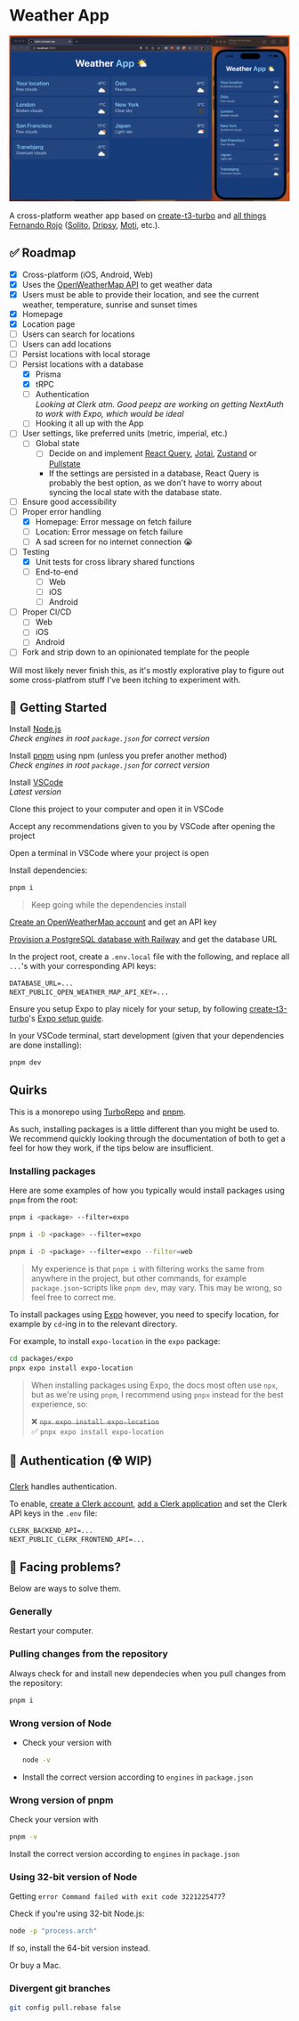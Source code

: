 # Weather App

![Hero Image](hero.png)

A cross-platform weather app based on [create-t3-turbo](https://github.com/t3-oss/create-t3-turbo) and [all things Fernando Rojo](https://github.com/nandorojo) ([Solito](https://solito.dev/), [Dripsy](https://www.dripsy.xyz/), [Moti](https://moti.fyi/), etc.).

## ✅ Roadmap

- [x] Cross-platform (iOS, Android, Web)
- [x] Uses the [OpenWeatherMap API](https://openweathermap.org/api) to get weather data
- [x] Users must be able to provide their location, and see the current weather, temperature, sunrise and sunset times
- [x] Homepage
- [x] Location page
- [ ] Users can search for locations
- [ ] Users can add locations
- [ ] Persist locations with local storage
- [ ] Persist locations with a database
  - [x] Prisma
  - [x] tRPC
  - [ ] Authentication  
         _Looking at Clerk atm. Good peepz are working on getting NextAuth to work with Expo, which would be ideal_
  - [ ] Hooking it all up with the App
- [ ] User settings, like preferred units (metric, imperial, etc.)
  - [ ] Global state
    - [ ] Decide on and implement [React Query](https://tanstack.com/query/v4/?from=reactQueryV3&original=https://react-query-v3.tanstack.com/), [Jotai](https://jotai.org/), [Zustand](https://zustand-demo.pmnd.rs/) or [Pullstate](https://lostpebble.github.io/pullstate/docs/quick-example)
    - If the settings are persisted in a database, React Query is probably the best option, as we don't have to worry about syncing the local state with the database state.
- [ ] Ensure good accessibility
- [ ] Proper error handling
  - [x] Homepage: Error message on fetch failure
  - [ ] Location: Error message on fetch failure
  - [ ] A sad screen for no internet connection 😭
- [ ] Testing
  - [x] Unit tests for cross library shared functions
  - [ ] End-to-end
    - [ ] Web
    - [ ] iOS
    - [ ] Android
- [ ] Proper CI/CD
  - [ ] Web
  - [ ] iOS
  - [ ] Android
- [ ] Fork and strip down to an opinionated template for the people

Will most likely never finish this, as it's mostly explorative play to figure out some cross-platfrom stuff I've been itching to experiment with.

## 🚀 Getting Started

Install [Node.js](https://nodejs.org/en/download/)  
_Check engines in root `package.json` for correct version_

Install [pnpm](https://pnpm.io/installation#using-npm) using npm (unless you prefer another method)  
_Check engines in root `package.json` for correct version_

Install [VSCode](https://code.visualstudio.com/download)  
_Latest version_

Clone this project to your computer and open it in VSCode

Accept any recommendations given to you by VSCode after opening the project

Open a terminal in VSCode where your project is open

Install dependencies:

```bash
pnpm i
```

> Keep going while the dependencies install

[Create an OpenWeatherMap account](https://home.openweathermap.org/users/sign_up) and get an API key

[Provision a PostgreSQL database with Railway](https://railway.app/new) and get the database URL

In the project root, create a `.env.local` file with the following, and replace all `...`'s with your corresponding API keys:

```env
DATABASE_URL=...
NEXT_PUBLIC_OPEN_WEATHER_MAP_API_KEY=...
```

Ensure you setup Expo to play nicely for your setup, by following [create-t3-turbo](https://github.com/t3-oss/create-t3-turbo)'s [Expo setup guide](https://github.com/t3-oss/create-t3-turbo#configure-expo-dev-script).

In your VSCode terminal, start development (given that your dependencies are done installing):

```bash
pnpm dev
```

## Quirks

This is a monorepo using [TurboRepo](https://turbo.build/repo) and [pnpm](https://pnpm.io/).

As such, installing packages is a little different than you might be used to. We recommend quickly looking through the documentation of both to get a feel for how they work, if the tips below are insufficient.

### Installing packages

Here are some examples of how you typically would install packages using `pnpm` from the root:

```bash
pnpm i <package> --filter=expo
```

```bash
pnpm i -D <package> --filter=expo
```

```bash
pnpm i -D <package> --filter=expo --filter=web
```

> My experience is that `pnpm i` with filtering works the same from anywhere in the project, but other commands, for example `package.json`-scripts like `pnpm dev`, may vary. This may be wrong, so feel free to correct me.

To install packages using [Expo](https://docs.expo.io/) however, you need to specify location, for example by `cd`-ing in to the relevant directory.

For example, to install `expo-location` in the `expo` package:

```bash
cd packages/expo
pnpx expo install expo-location
```

> When installing packages using Expo, the docs most often use `npx`, but as we're using `pnpm`, I recommend using `pnpx` instead for the best experience, so:
>
> ❌ ~~`npx expo install expo-location`~~  
> ✅ `pnpx expo install expo-location`

## 🔐 Authentication (☢️ WIP)

[Clerk](https://clerk.dev) handles authentication.

To enable, [create a Clerk account](https://dashboard.clerk.dev/sign-up), [add a Clerk application](https://dashboard.clerk.dev/apps/new) and set the Clerk API keys in the `.env` file:

```env
CLERK_BACKEND_API=...
NEXT_PUBLIC_CLERK_FRONTEND_API=...
```

## 🤯 Facing problems?

Below are ways to solve them.

### Generally

Restart your computer.

### Pulling changes from the repository

Always check for and install new dependecies when you pull changes from the repository:

```bash
pnpm i
```

### Wrong version of Node

- Check your version with
  ```bash
  node -v
  ```
- Install the correct version according to `engines` in `package.json`

### Wrong version of pnpm

Check your version with

```bash
pnpm -v
```

Install the correct version according to `engines` in `package.json`

### Using 32-bit version of Node

Getting `error Command failed with exit code 3221225477`?

Check if you're using 32-bit Node.js:

```bash
node -p "process.arch"
```

If so, install the 64-bit version instead.

Or buy a Mac.

### Divergent git branches

```bash
git config pull.rebase false
```
